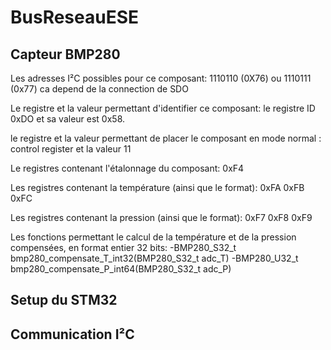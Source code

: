 # BusReseauESE
## Capteur BMP280
Les adresses I²C possibles pour ce composant: 1110110 (0X76) ou 1110111 (0x77) ca depend de la connection de SDO

Le registre et la valeur permettant d'identifier ce composant: le registre ID  0xDO et sa valeur est 0x58.

le registre et la valeur permettant de placer le composant en mode normal : control register et la valeur 11

Le registres contenant l'étalonnage du composant: 0xF4

Les registres contenant la température (ainsi que le format): 0xFA 0xFB 0xFC

Les registres contenant la pression (ainsi que le format): 0xF7 0xF8 0xF9

Les fonctions permettant le calcul de la température et de la pression compensées, en
format entier 32 bits: 
-BMP280_S32_t  bmp280_compensate_T_int32(BMP280_S32_t adc_T)
-BMP280_U32_t  bmp280_compensate_P_int64(BMP280_S32_t adc_P)


## Setup du STM32

## Communication I²C 


